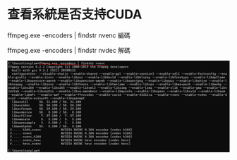 # 查看系統是否支持CUDA

ffmpeg.exe -encoders | findstr nvenc 編碼

ffmpeg.exe -encoders | findstr nvdec 解碼

![image-20241219190842599](README_IMGs/查看系統是否支持CUDA/image-20241219190842599.png)